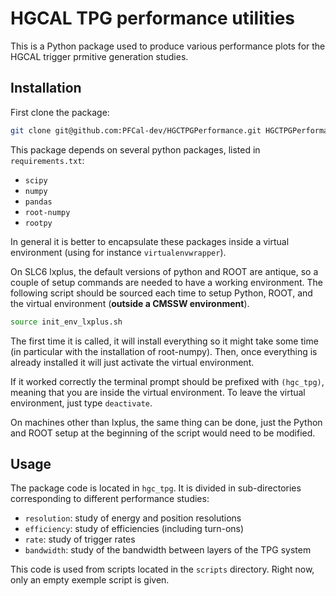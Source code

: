 # HGCAL TPG performance utilities
This is a Python package used to produce various performance plots for the HGCAL trigger prmitive generation studies.

## Installation
First clone the package:
```bash
git clone git@github.com:PFCal-dev/HGCTPGPerformance.git HGCTPGPerformance
```

This package depends on several python packages, listed in `requirements.txt`:
* `scipy`
* `numpy`
* `pandas`
* `root-numpy`
* `rootpy`

In general it is better to encapsulate these packages inside a virtual environment (using for instance `virtualenvwrapper`).

On SLC6 lxplus, the default versions of python and ROOT are antique, so a couple of setup commands are needed to have a working environment. The following script should be sourced each time to setup Python, ROOT, and the virtual environment (**outside a CMSSW environment**).
```bash
source init_env_lxplus.sh
```
The first time it is called, it will install everything so it might take some time (in particular with the installation of root-numpy). Then, once everything is already installed it will just activate the virtual environment.

If it worked correctly the terminal prompt should be prefixed with `(hgc_tpg)`, meaning that you are inside the virtual environment. To leave the virtual environment, just type `deactivate`.

On machines other than lxplus, the same thing can be done, just the Python and ROOT setup at the beginning of the script would need to be modified.

## Usage
The package code is located in `hgc_tpg`. It is divided in sub-directories corresponding to different performance studies:
* `resolution`: study of energy and position resolutions
* `efficiency`: study of efficiencies (including turn-ons)
* `rate`: study of trigger rates
* `bandwidth`: study of the bandwidth between layers of the TPG system

This code is used from scripts located in the `scripts` directory. Right now, only an empty exemple script is given.


